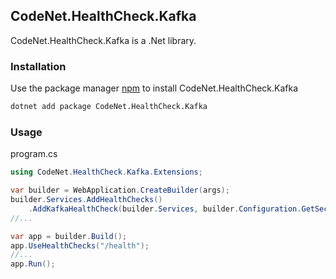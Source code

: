 ## CodeNet.HealthCheck.Kafka

CodeNet.HealthCheck.Kafka is a .Net library.

### Installation

Use the package manager [npm](https://www.nuget.org/packages/CodeNet.HealthCheck.Kafka/) to install CodeNet.HealthCheck.Kafka

```bash
dotnet add package CodeNet.HealthCheck.Kafka
```

### Usage
program.cs
```csharp
using CodeNet.HealthCheck.Kafka.Extensions;

var builder = WebApplication.CreateBuilder(args);
builder.Services.AddHealthChecks()
    .AddKafkaHealthCheck(builder.Services, builder.Configuration.GetSection("Kafka"));
//...

var app = builder.Build();
app.UseHealthChecks("/health");
//...
app.Run();
```